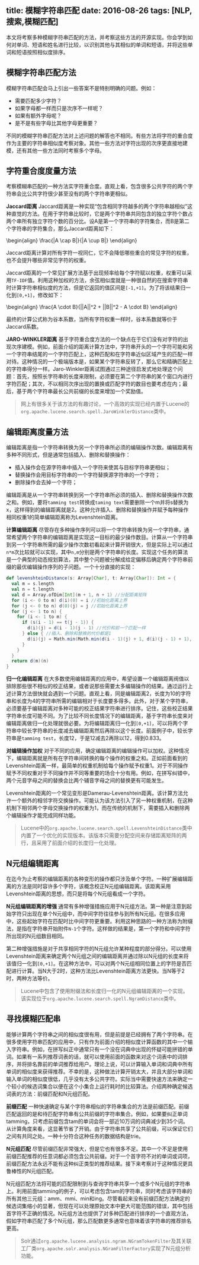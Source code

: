 title: 模糊字符串匹配
date: 2016-08-26
tags: [NLP,搜索,模糊匹配]
---
本文将考察多种模糊字符串匹配的方法，并考察这些方法的开源实现。你会学到如何对单词、短语和姓名进行比较，以识别其他与其相似的单词和短语，并将这些单词和短语按照相似度排序。

<!--more-->
## 模糊字符串匹配方法
模糊字符串匹配会马上引出一些答案不是特别明确的问题。例如：

- 需要匹配多少字符？
- 如果字母都一样而只是次序不一样呢？
- 如果有额外字母呢？
- 是不是有些字母比其他字母更重要？

不同的模糊字符串匹配方法对上述问题的解答也不相同。有些方法将字符的重合度作为主要的字符串相似度考察对象。其他一些方法对字符出现的次序更直接地建模，还有其他一些方法同时考察多个字母。

## 字符重合度度量方法
考察模糊串匹配的一种方法实字符重合度。直观上看，包含很多公共字符的两个字符串会比公共字符很少甚至没有的两个字符串更相似。

**Jaccard距离**
Jaccard距离是一种实现“包含相同字符越多的两个字符串越相似”这种直觉的方法。在用于字符串比较时，它是两个字符串共同包含的独立字符个数占两个串所有独立字符个数的百分比。设A是第一个字符串的字符集合，而B是第二个字符串的字符集合，那么Jaccard距离如下：

\begin{align}
\frac{|A \cap B|}{|A \cup B|}
\end{align}

Jaccard距离计算对所有字符一视同仁，它不会降低哪些重合的常见字符的权重，也不会提升哪些非常见字符的权重。

Jaccard距离的一个常见扩展方法基于出现频率给每个字符赋以权重，权重可以采用`TF-IDF`值。利用这种加权的方法，余弦相似度就是一种很自然的在搜索字符串时计算字符串相似度的方法，但是它返回的值区间是`[-1,+1]`。为了将该结果归一化到`[0,+1]`，修改如下：

\begin{align}
\frac{A \cdot B}{||A||^2 + ||B||^2 - A \cdot B}
\end{align}

最终的计算公式称为谷本系数，当所有字符权重一样时，谷本系数就等价于Jaccard系数。

**JARO-WINKLER距离**
基于字符重合度方法的一个缺点在于它们没有对字符的出现次序建模。例如，前面介绍的距离计算方法中，字符串开头的一个字符可能和另一个字符串结尾的一个字符匹配上，这种匹配和在字符串近似区域产生的匹配一样对待。这种情况的一个极端版本是，如果某个字符串反转了，那么它和精确匹配上的字符串得分一样。Jaro-Winkler距离试图通过三种途径启发式地处理这个问题：首先，按照长字符串的长度来限制，必须要在第二个字符串的某个窗口内进行字符匹配；其次，不以相同次序出现的置换或匹配字符的数目也要考虑在内；最后，基于两个字符串最长公共前缀的长度来增加一个奖励值。

>网上有很多关于该方法的有趣讨论，一个高效的实现已经内置于Lucene的`org.apache.lucene.search.spell.JaroWinklerDistance`类中。

## 编辑距离度量方法
编辑距离是指一个字符串转换为另一个字符串所必须的编辑操作次数。编辑距离有多种不同形式，但是通常包括插入、删除和替换操作：

- 插入操作会在源字符串中插入一个字符来使其与目标字符串更相似；
- 替换操作会用目标字符串的一个字符替换源字符串的一个字符；
- 删除操作会去掉一个字符；

编辑距离是从一个字符串转换到另一个字符串所必须的插入、删除和替换操作次数之和。例如，要将`tamming test`转换成`taming text`需要删除一个m并将s替换为x，这样得到的编辑距离就是2。这种允许插入、删除和替换操作并赋予每种操作相同权重1的简单编辑距离称为Levenshtein距离。

**计算编辑距离**
尽管存在多种操作序列可以将一个字符串转换为另一个字符串，通常希望两个字符串的编辑距离是实现这一目标的最少操作数目。计算从一个字符串到另一个字符串所需的最少操作次数初看起来计算开销很大，但是实际上可以通过`n*m`次比较就可以实现，其中`n,m`分别是两个字符串的长度。实现这个任务的算法是一个典型的动态规划算法，其中整个问题被分解成给定偏移后确定两个字符串前缀的最优编辑操作序列的子问题。一个十分直接的实现：
```scala
def levenshteinDistance(s: Array[Char], t: Array[Char]): Int = {
  val m = s.length
  val n = t.length
  val d = Array.ofDim[Int](m + 1, n + 1) //分配距离矩阵
  for (i <- 0 to m) d(i)(0) = i //初始化距离上界
  for (j <- 0 to n) d(0)(j) = j //初始化距离上界
  for (j <- 1 to n) {
    for (i <- 1 to m) {
      if (s(i - 1) == t(j - 1)) {
        d(i)(j) = d(i - 1)(j - 1) //代价和前一个匹配一样
      } else { //插入、删除和替换的代价都是1
        d(i)(j) = Math.min(Math.min(d(i - 1)(j) + 1, d(i)(j - 1) + 1), d(i - 1)(j - 1) + 1)
      }
    }
  }
  return d(m)(n)
}
```

**归一化编辑距离**
在大多数使用编辑距离的应用中，希望设置一个编辑距离阀值以排除那些很不相似的校正结果，或者说那些需要太多编辑操作的结果。通过运行上述计算方法很快就会遇到一个问题。直观上看，同是编辑距离2，长度为10的字符串和长度为4的字符串所需的编辑相对于长度要多得多。此外，对于某个字符串，必须要基于编辑距离对多种可能的校正结果字符串进行排序。记住，这些校正结果字符串长度可能不同。为了比较不同长度情况下的编辑距离，基于字符串长度来对编辑距离做归一化处理就很必要。为将编辑距离归一化到`[0,+1]`，可以将两个字符串中较长字符串的长度减去编辑距离然后再除以这个长度。前面例子中，较长字符串是`tamming test`，长度12，于是12减去2再除以12，得到0.833。

**对编辑操作加权**
对于不同的应用，确定编辑距离的编辑操作可以加权。这种情况下，编辑距离就是所有在字符串间转换的每个操作的权重之和。正如前面看到的Levenshtein距离一样，最简单的权重机制给每个操作赋予权重1。对于不同操作赋予不同权重对于不同操作并不同等重要的场合十分有用。例如，在拼写纠错中，两个元音字母之间的替换会比两个辅音字母之间的替换更有可能发生。

Levenshtein距离的一个常见变形是Damerau-Levenshtein距离。该计算方法允许一个额外的相邻字符交换操作。可能认为该方法引入了另一种权重机制，在这种机制下相邻两个字母交换操作的权重为1，而在传统的机制下，需要插入和删除两个编辑操作才能完成同样功能。

>Lucene中的`org.apache.lucene.search.spell.LevenshteinDistance`类中内置了一个优化的实现版本。该版本只需要分配空间来存储距离矩阵的两行，且采用了前面介绍的长度归一化处理。

## N元组编辑距离
在迄今为止考察的编辑距离的各种变形的操作都只涉及单个字符。一种扩展编辑距离的方法是同时容许多个字符，该概念校正N元组编辑距离。该距离采用Levenshtein距离的思想，而只是将每个N元组看成一个字符。

**N元组编辑距离的增强**
通常有多种增强措施应用于N元组方法。第一种是注意到起始字符只出现在单个N元组中，而中间字符往往参与到所有N元组。在很多应用中，这些起始字符在匹配时比中间字符更重要。利用这种思路的一种方法称为附缀法，是指在字符串开始附件`N-1`个字符。这样做的结果是，第一个字符和中间字符所出现的N元组数目相同。

第二种增强措施是对于共享相同字符的N元组允许某种程度的部分得分。可以使用Levenshtein距离来确定两个N元组之间的编辑距离并通过除以N元组的长度来将该值归一化到`[0,+1]`。在这种方法中，可以对两个N元组相同位置上的字符是否匹配进行计算。当N大于2时，这种方法比Levenshtein距离方法更快。当N等于2时，两种方法等价。

>Lucene中包含了使用附缀法和长度归一化的N元组编辑距离的一个实现。该实现位于`org.apache.lucene.search.spell.NgramDistance`类中。

## 寻找模糊匹配串
能够计算两个字符串之间的相似度很有用，但是前提是已经拥有了两个字符串。在很多使用字符串匹配的应用中，只有作为前面介绍的相似度计算函数的其中一个输入字符串。例如，在拼写纠正中通常只有一个没在词典中出现的怀疑可能拼错的单词。如果有一系列推荐词表的话，就可以使用前面的函数来对这个词表中的词排序，并将排名靠前的单词推荐给用户。理论上说，可以计算输入单词和词典中所有单词的相似度来获得推荐。不幸的是，这种做法计算开销太大，并且大部分单词和输入单词的相似度很低，几乎没有太多公共字符。实际当中需要快速方法来确定一个较小的候选词集合以便在这个小集合上运行耗时的比较算法。介绍两种确定候选词表的方法：前缀匹配和N元组匹配。

**前缀匹配**
一种快速确定与某个字符串相似的字符串集合的方法是前缀匹配。前缀匹配返回的是和待匹配字符串有公共前缀的字符串集合。例如，如果要纠正单词tamming，只考虑前缀包含tam的单词会将一部近10万词的词典减少到35个词。从计算角度来看，这显著节省了开销。由于字符串共享了公共前缀，可以保证它们之间有共同之处。一种十分符合这种任务的数据结构是trie。

**N元组匹配**
尽管前缀匹配非常强大，但是它也有很多不足。其中一个不足是使用前缀匹配推荐的任意词都必须包含公共前缀。对于一个首字符不对的单词或词项，前缀匹配方法永远不能有这种纠正类型的推荐结果。接下来考察对于这种情况更具鲁棒性的N元组匹配。

N元组匹配方法将可能的匹配限制到与查询字符串共享一个或多个N元组的字符串上。利用前面tamming的例子，可以考虑包含tam的字符串，同时考虑该字符串的所有其他三元组：amm、mmi、min和ing。尽管看起来没有前缀匹配方法确定的候选词集缩小的显著，但现在可以处理原始文本中更大可能范围的错误，其中包括首字符不正确的情况。N元组方法也提供了对多种匹配进行排序的一个直观方法，假如字符串匹配了多个N元组，那么匹配数更多通常也意味着该字符串的推荐排名更高。

>Solr通过`org.apache.lucene.analysis.ngram.NGramTokenFilter`及其关联工厂类`org.apache.solr.analysis.NGramFilterFactory`实现了N元组分析功能。
